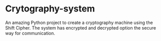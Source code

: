 # Crytography-system
An amazing Python project to create a cryptography machine using the Shift Cipher.
The system has encrypted and decrypted option
the secure way for communication.
